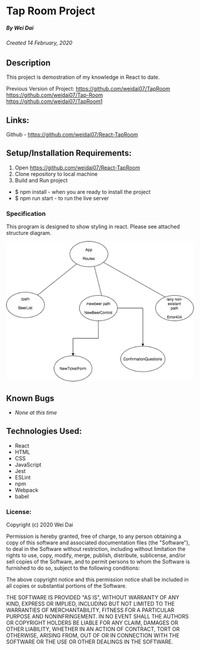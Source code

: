 # Tap Room Project
##### By Wei Dai
###### Created 14 February, 2020

## Description

This project is demostration of my knowledge in React to date. 

Previous Version of Project: 
https://github.com/weidai07/TapRoom 
https://github.com/weidai07/Tap-Room 
https://github.com/weidai07/TapRoom1 

## Links:

Github - https://github.com/weidai07/React-TapRoom

## Setup/Installation Requirements:

1. Open https://github.com/weidai07/React-TapRoom
2. Clone repository to local machine 
3. Build and Run project

  - $ npm install - when you are ready to install the project 
  - $ npm run start - to run the live server

### Specification

This program is designed to show styling in react. Please see attached structure diagram. 

![Project Structure Diagram](/RouteStructure.png)

## Known Bugs

* _None at this time_

## Technologies Used:  

* React
* HTML
* CSS
* JavaScript
* Jest
* ESLint
* npm
* Webpack
* babel

### License:

Copyright (c) 2020 Wei Dai

Permission is hereby granted, free of charge, to any person obtaining a copy of this software and associated documentation files (the "Software"), to deal in the Software without restriction, including without limitation the rights to use, copy, modify, merge, publish, distribute, sublicense, and/or sell copies of the Software, and to permit persons to whom the Software is furnished to do so, subject to the following conditions:

The above copyright notice and this permission notice shall be included in all copies or substantial portions of the Software.

THE SOFTWARE IS PROVIDED "AS IS", WITHOUT WARRANTY OF ANY KIND, EXPRESS OR IMPLIED, INCLUDING BUT NOT LIMITED TO THE WARRANTIES OF MERCHANTABILITY, FITNESS FOR A PARTICULAR PURPOSE AND NONINFRINGEMENT. IN NO EVENT SHALL THE AUTHORS OR COPYRIGHT HOLDERS BE LIABLE FOR ANY CLAIM, DAMAGES OR OTHER LIABILITY, WHETHER IN AN ACTION OF CONTRACT, TORT OR OTHERWISE, ARISING FROM, OUT OF OR IN CONNECTION WITH THE SOFTWARE OR THE USE OR OTHER DEALINGS IN THE SOFTWARE.